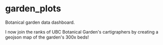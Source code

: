 # garden_plots
Botanical garden data dashboard.

I now join the ranks of UBC Botanical Garden's cartigraphers by creating a geojson map of the garden's 300x beds!

